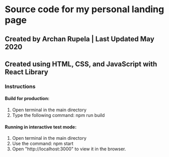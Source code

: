 # Source code for my personal landing page

## Created by Archan Rupela | Last Updated May 2020
## Created using HTML, CSS, and JavaScript with React Library

### Instructions

#### Build for production:
1. Open terminal in the main directory
2. Type the following command: npm run build 

#### Running in interactive test mode:
1. Open terminal in the main directory
2. Use the command: npm start
3. Open "http://localhost:3000" to view it in the browser.


